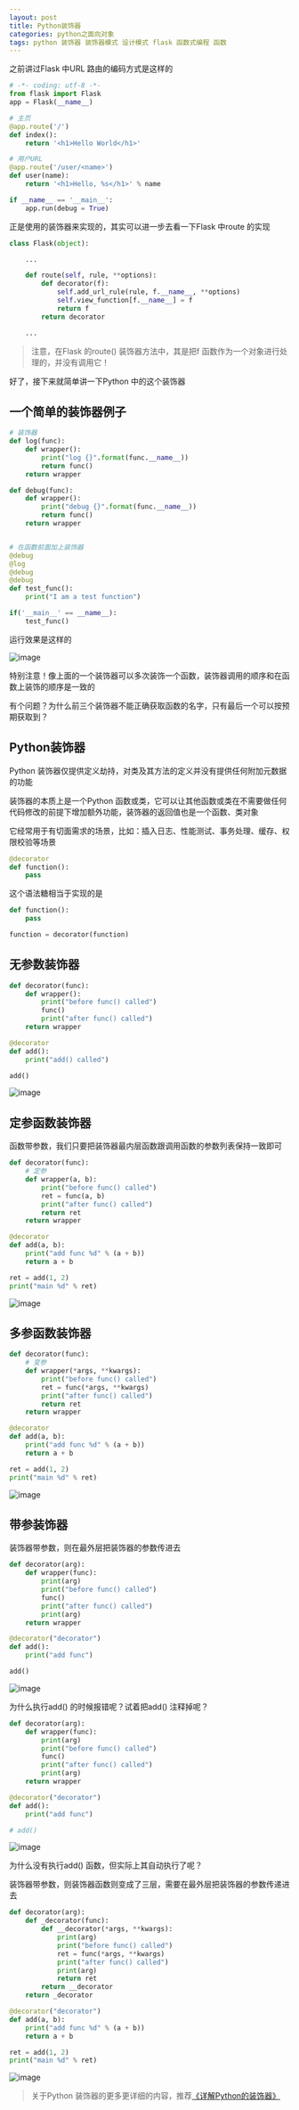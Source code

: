 ```yaml
---
layout: post
title: Python装饰器
categories: python之面向对象
tags: python 装饰器 装饰器模式 设计模式 flask 函数式编程 函数 
---
```


之前讲过Flask 中URL 路由的编码方式是这样的

```python
# -*- coding: utf-8 -*-
from flask import Flask
app = Flask(__name__)

# 主页
@app.route('/')
def index():
    return '<h1>Hello World</h1>'

# 用户URL
@app.route('/user/<name>')
def user(name):
    return '<h1>Hello, %s</h1>' % name

if __name__ == '__main__':
    app.run(debug = True)
```

正是使用的装饰器来实现的，其实可以进一步去看一下Flask 中route 的实现

```python
class Flask(object):

    ...

    def route(self, rule, **options):
        def decorator(f):
            self.add_url_rule(rule, f.__name__, **options)
            self.view_function[f.__name__] = f
            return f
        return decorator

    ...
```

>注意，在Flask 的route() 装饰器方法中，其是把f 函数作为一个对象进行处理的，并没有调用它！

好了，接下来就简单讲一下Python 中的这个装饰器

## 一个简单的装饰器例子

```python
# 装饰器
def log(func):
    def wrapper():
        print("log {}".format(func.__name__))
        return func()
    return wrapper

def debug(func):
    def wrapper():
        print("debug {}".format(func.__name__))
        return func()
    return wrapper


# 在函数前面加上装饰器
@debug
@log
@debug
@debug
def test_func():
    print("I am a test function")

if('__main__' == __name__):
    test_func()
```

运行效果是这样的

![image](../media/image/2018-10-13/01.png)

特别注意！像上面的一个装饰器可以多次装饰一个函数，装饰器调用的顺序和在函数上装饰的顺序是一致的

有个问题？为什么前三个装饰器不能正确获取函数的名字，只有最后一个可以按预期获取到？

## Python装饰器

Python 装饰器仅提供定义劫持，对类及其方法的定义并没有提供任何附加元数据的功能

装饰器的本质上是一个Python 函数或类，它可以让其他函数或类在不需要做任何代码修改的前提下增加额外功能，装饰器的返回值也是一个函数、类对象

它经常用于有切面需求的场景，比如：插入日志、性能测试、事务处理、缓存、权限校验等场景

```python
@decorator
def function():
    pass
```

这个语法糖相当于实现的是

```python
def function():
    pass

function = decorator(function)
```

## 无参数装饰器

```python
def decorator(func):
    def wrapper():
        print("before func() called")
        func()
        print("after func() called")
    return wrapper

@decorator
def add():
    print("add() called")

add()
```

![image](../media/image/2018-10-13/02.png)

## 定参函数装饰器

函数带参数，我们只要把装饰器最内层函数跟调用函数的参数列表保持一致即可

```python
def decorator(func):
    # 定参
    def wrapper(a, b):
        print("before func() called")
        ret = func(a, b)
        print("after func() called")
        return ret
    return wrapper

@decorator
def add(a, b):
    print("add func %d" % (a + b))
    return a + b

ret = add(1, 2)
print("main %d" % ret)
```

![image](../media/image/2018-10-13/03.png)

## 多参函数装饰器

```python
def decorator(func):
    # 变参
    def wrapper(*args, **kwargs):
        print("before func() called")
        ret = func(*args, **kwargs)
        print("after func() called")
        return ret
    return wrapper

@decorator
def add(a, b):
    print("add func %d" % (a + b))
    return a + b

ret = add(1, 2)
print("main %d" % ret)
```

![image](../media/image/2018-10-13/04.png)

## 带参装饰器

装饰器带参数，则在最外层把装饰器的参数传进去

```python
def decorator(arg):
    def wrapper(func):
        print(arg)
        print("before func() called")
        func()
        print("after func() called")
        print(arg)
    return wrapper

@decorator("decorator")
def add():
    print("add func")

add()
```

![image](../media/image/2018-10-13/05.png)

为什么执行add() 的时候报错呢？试着把add() 注释掉呢？

```python
def decorator(arg):
    def wrapper(func):
        print(arg)
        print("before func() called")
        func()
        print("after func() called")
        print(arg)
    return wrapper

@decorator("decorator")
def add():
    print("add func")

# add()
```

![image](../media/image/2018-10-13/06.png)

为什么没有执行add() 函数，但实际上其自动执行了呢？

装饰器带参数，则装饰器函数则变成了三层，需要在最外层把装饰器的参数传递进去

```python
def decorator(arg):
    def _decorator(func):
        def __decorator(*args, **kwargs):
            print(arg)
            print("before func() called")
            ret = func(*args, **kwargs)
            print("after func() called")
            print(arg)
            return ret
        return __decorator
    return _decorator

@decorator("decorator")
def add(a, b):
    print("add func %d" % (a + b))
    return a + b

ret = add(1, 2)
print("main %d" % ret)
```

![image](../media/image/2018-10-13/07.png)

>关于Python 装饰器的更多更详细的内容，推荐[《详解Python的装饰器》](https://www.cnblogs.com/cicaday/p/python-decorator.html)